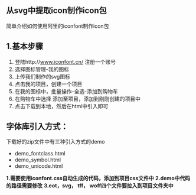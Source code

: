 ## 从svg中提取icon制作icon包
简单介绍如何使用阿里的iconfont制作icon包

## 1.基本步骤
1. 登陆http://www.iconfont.cn/ 注册一个账号
2. 选择图标管理-我的图标
3. 上传我们制作的svg图标
4. 点击我的项目，创建一个项目
5. 在我的图标中，批量操作-全选-添加到购物车
6. 在购物车中选择 添加至项目，添加到刚刚创建的项目中  
7. 点击下载到本地，然后在html中引入即可

## 字体库引入方式：
 下载好的zip文件中有三种引入方式的demo
 * demo_fontclass.html
 * demo_symbol.html
 * demo_unicode.html

**1.需要使用iconfont.css自动生成的代码，添加到项目css文件中**
**2.demo中代码的路径需要修改**
**3.eot，svg， tff， woff四个文件要拉入到项目文件夹中**

